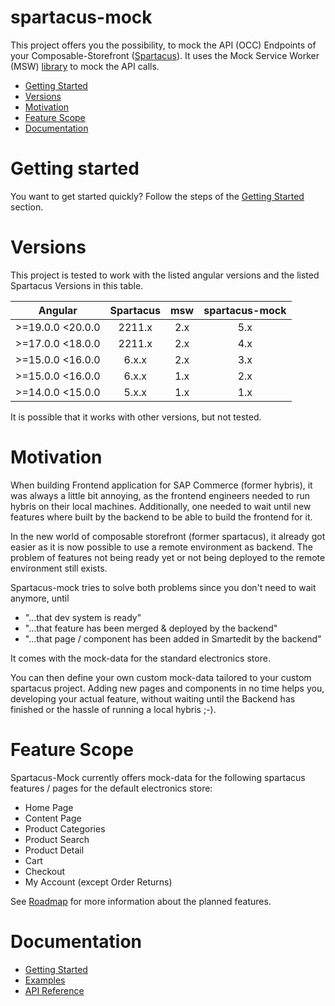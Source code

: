 # spartacus-mock

This project offers you the possibility, to mock the API (OCC) Endpoints of your Composable-Storefront ([Spartacus](https://github.com/SAP/spartacus)).
It uses the Mock Service Worker (MSW) [library](https://mswjs.io/) to mock the API calls.

- [Getting Started](#getting-started)
- [Versions](#versions)
- [Motivation](#motivation)
- [Feature Scope](#feature-scope)
- [Documentation](#documentation)

# Getting started

You want to get started quickly? Follow the steps of the [Getting Started](getting-started/README.md) section.

# Versions

This project is tested to work with the listed angular versions and the listed Spartacus Versions in this table.

| Angular          | Spartacus | msw | spartacus-mock |
| ---------------- | :-------: | :-: | :------------: |
| >=19.0.0 <20.0.0 |  2211.x   | 2.x |      5.x       |
| >=17.0.0 <18.0.0 |  2211.x   | 2.x |      4.x       |
| >=15.0.0 <16.0.0 |   6.x.x   | 2.x |      3.x       |
| >=15.0.0 <16.0.0 |   6.x.x   | 1.x |      2.x       |
| >=14.0.0 <15.0.0 |   5.x.x   | 1.x |      1.x       |

It is possible that it works with other versions, but not tested.

# Motivation

When building Frontend application for SAP Commerce (former hybris), it was always a little bit annoying, as the frontend engineers needed to
run hybris on their local machines. Additionally, one needed to wait until new features where built by the backend to be able to build the
frontend for it.

In the new world of composable storefront (former spartacus), it already got easier as it is now possible to use a remote environment as backend.
The problem of features not being ready yet or not being deployed to the remote environment still exists.

Spartacus-mock tries to solve both problems since you don't need to wait anymore, until

- "...that dev system is ready"
- "...that feature has been merged & deployed by the backend"
- "...that page / component has been added in Smartedit by the backend"

It comes with the mock-data for the standard electronics store.

You can then define your own custom mock-data tailored to your custom spartacus project.
Adding new pages and components in no time helps you, developing your actual feature, without
waiting until the Backend has finished or the hassle of running a local hybris ;-).

# Feature Scope

Spartacus-Mock currently offers mock-data for the following spartacus features / pages for the default electronics store:

- Home Page
- Content Page
- Product Categories
- Product Search
- Product Detail
- Cart
- Checkout
- My Account (except Order Returns)

See [Roadmap](https://valantic.gitbook.io/spartacus-mock/roadmap) for more information about the planned features.

# Documentation

- [Getting Started](getting-started/README.md)
- [Examples](examples/README.md)
- [API Reference](api-reference/README.md)
